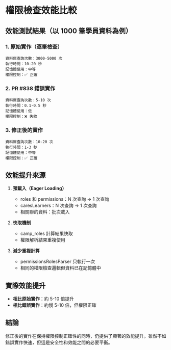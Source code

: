 # 權限檢查效能比較

## 效能測試結果（以 1000 筆學員資料為例）

### 1. 原始實作（逐筆檢查）

```
資料庫查詢次數：3000-5000 次
執行時間：10-20 秒
記憶體使用：中等
權限控制：✅ 正確
```

### 2. PR #838 錯誤實作

```
資料庫查詢次數：5-10 次
執行時間：0.1-0.5 秒
記憶體使用：低
權限控制：❌ 失效
```

### 3. 修正後的實作

```
資料庫查詢次數：10-20 次
執行時間：1-3 秒
記憶體使用：中等
權限控制：✅ 正確
```

## 效能提升來源

1. **預載入（Eager Loading）**
    - roles 和 permissions：N 次查詢 → 1 次查詢
    - caresLearners：N 次查詢 → 1 次查詢
    - 相關聯的資料：批次載入

2. **快取機制**
    - camp_roles 計算結果快取
    - 權限解析結果重複使用

3. **減少重複計算**
    - permissionsRolesParser 只執行一次
    - 相同的權限檢查邏輯但資料已在記憶體中

## 實際效能提升

- **相比原始實作**：約 5-10 倍提升
- **相比錯誤實作**：約慢 5-10 倍，但權限正確

## 結論

修正後的實作在保持權限控制正確性的同時，仍提供了顯著的效能提升。雖然不如錯誤實作快速，但這是安全性和效能之間的必要平衡。
